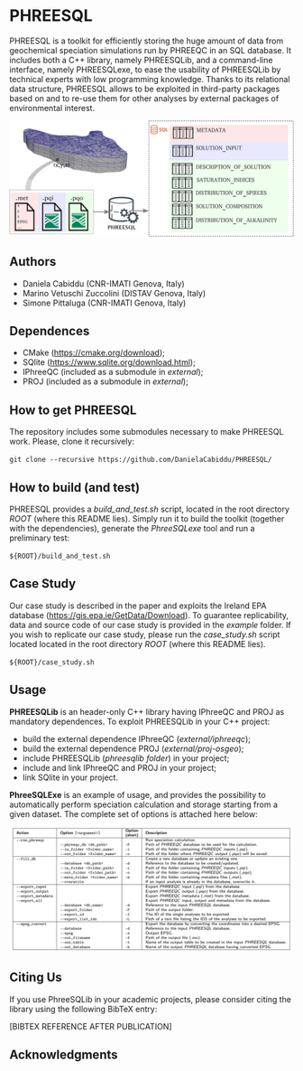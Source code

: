 # PHREESQL

PHREESQL is a toolkit for efficiently storing the huge amount of data from geochemical speciation simulations run by PHREEQC in an
SQL database. It includes both a C++ library, namely PHREESQLib, and a command-line interface, namely PHREESQLexe, to ease the usability of PHREESQLib by technical experts
with low programming knowledge. Thanks to its relational data structure, PHREESQL allows to be exploited in third-party packages based on and to re-use them for other analyses by external packages of environmental interest.

<p align="center"><img src="PHREESQL_Graphical_Abstract.jpg" width="1000"></p>

## Authors

- Daniela Cabiddu (CNR-IMATI Genova, Italy)
- Marino Vetuschi Zuccolini (DISTAV Genova, Italy)
- Simone Pittaluga (CNR-IMATI Genova, Italy)

## Dependences 
- CMake (https://cmake.org/download);
- SQlite (https://www.sqlite.org/download.html);
- IPhreeQC (included as a submodule in *external*);
- PROJ (included as a submodule in *external*);

## How to get PHREESQL

The repository includes some submodules necessary to make PHREESQL work. Please, clone it recursively:

`git clone --recursive https://github.com/DanielaCabiddu/PHREESQL/`

## How to build (and test)

PHREESQL provides a *build_and_test.sh* script, located in the root directory *ROOT* (where this README lies). 
Simply run it to build the toolkit (together with the dependencies), generate the *PhreeSQLexe* tool and run a preliminary test:

`${ROOT}/build_and_test.sh`

## Case Study
Our case study is described in the paper and exploits the Ireland EPA database (https://gis.epa.ie/GetData/Download). To guarantee replicability, data and source code of our case study is provided in the *example* folder.
If you wish to replicate our case study, please run the *case_study.sh* script located located in the root directory *ROOT* (where this README lies).

`${ROOT}/case_study.sh`

## Usage

**PHREESQLib** is an header-only C++ library having IPhreeQC and PROJ as mandatory dependences. To exploit PHREESQLib in your C++ project:
- build the external dependence IPhreeQC (*external/iphreeqc*);
- build the external dependence PROJ (*external/proj-osgeo*);
- include PHREESQLib (*phreesqlib folder*) in your project;
- include and link IPhreeQC and PROJ in your project;
- link SQlite in your project.

**PhreeSQLExe** is an example of usage, and provides the possibility to automatically perform speciation calculation and storage starting from a given dataset. The complete set of options is attached here below:

<p align="center"><img src="docs/command_line_args.png" width="1000"></p>

## Citing Us

If you use PhreeSQLib in your academic projects, please consider citing the library using the following BibTeX entry:

[BIBTEX REFERENCE AFTER PUBLICATION]

## Acknowledgments
